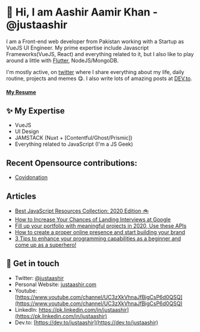 # 👋  Hi, I am Aashir Aamir Khan - @justaashir

I am a Front-end web developer from Pakistan working with a Startup as VueJS UI Engineer. My prime expertise include Javascript Frameworks(VueJS, React) and everything related to it, but I also like to play around a little with [Flutter](https://flutter.dev/), NodeJS/MongoDB.

I'm mostly active, on [twitter](https://twitter.com/justaashir) where I share everything about my life, daily routine, projects and memes 😋. I also write lots of amazing posts at [DEV.to](https://dev.to/justaashir).

#### [My Resume](https://drive.google.com/file/d/1-XefxXFUgdQael2b9xFEhmZWHMuBppTb/view?usp=sharing)

## ✨ My Expertise
- VueJS
- UI Design
- JAMSTACK (Nuxt + [Contentful/Ghost/Prismic])
- Everything related to JavaScript (I'm a JS Geek)

## Recent Opensource contributions:
- [Covidonation](https://github.com/justaashir/covidonation)

## Articles
- [Best JavaScript Resources Collection: 2020 Edition 🚲](https://hackernoon.com/best-javascript-resources-collection-2020-edition-xmq3us7)
- [How to Increase Your Chances of Landing Interviews at Google](https://hackernoon.com/how-to-increase-your-chances-of-landing-interviews-at-google-h5aj37yc)
- [Fill up your portfolio with meaningful projects in 2020, Use these APIs](https://dev.to/justaashir/fill-up-your-portfolio-with-meaningful-projects-in-2020-use-these-apis-2518)
- [How to create a proper online presence and start building your brand](https://dev.to/justaashir/how-to-create-a-proper-online-presence-and-start-building-your-brand-2anj)
- [3 Tips to enhance your programming capabilities as a beginner and come up as a superhero!](https://dev.to/justaashir/3-tips-to-enhance-your-programming-capabilities-as-a-beginner-and-come-up-as-a-superhero-3jaf)

## 💌 Get in touch
- Twitter: [@justaashir](https://twitter.com/justaashir)
- Personal Website: [justaashir.com](https://justaashir.com/)
- Youtube: [https://www.youtube.com/channel/UC3zXkVhnaJfBigCsP6d0QSQ](https://www.youtube.com/channel/UC3zXkVhnaJfBigCsP6d0QSQ)
- LinkedIn: https://pk.linkedin.com/in/justaashir](https://pk.linkedin.com/in/justaashir)
- Dev.to: [https://dev.to/justaashir](https://dev.to/justaashir)
